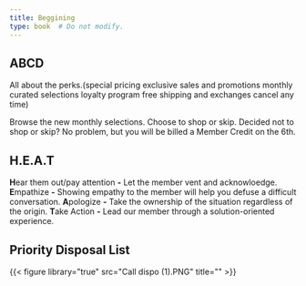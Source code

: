 ```yaml
---
title: Beggining
type: book  # Do not modify.
---
```


## ABCD

All about the perks.(special pricing
exclusive sales and promotions
monthly curated selections
loyalty program
free shipping and exchanges
cancel any time)

Browse the new monthly selections.
Choose to shop or skip.
Decided not to shop or skip? No problem, but you will be billed a Member Credit
on the 6th.

## H.E.A.T

**H**ear them out/pay attention **-** Let the member vent and acknowloedge.
**E**mpathize **-** Showing empathy to the member will help you defuse a difficult conversation.
**A**pologize **-** Take the ownership of the situation regardless of the origin.
**T**ake Action **-** Lead our member through a solution-oriented experience.

## Priority Disposal List

{{< figure library="true" src="Call dispo (1).PNG" title="" >}}
